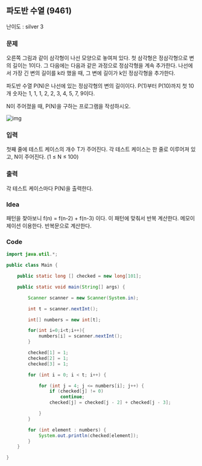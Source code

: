 ## 파도반 수열 (9461)

난이도 : silver 3

### 문제

오른쪽 그림과 같이 삼각형이 나선 모양으로 놓여져 있다. 첫 삼각형은 정삼각형으로 변의 길이는 1이다. 그 다음에는 다음과 같은 과정으로 정삼각형을 계속 추가한다. 나선에서 가장 긴 변의 길이를 k라 했을 때, 그 변에 길이가 k인 정삼각형을 추가한다.

파도반 수열 P(N)은 나선에 있는 정삼각형의 변의 길이이다. P(1)부터 P(10)까지 첫 10개 숫자는 1, 1, 1, 2, 2, 3, 4, 5, 7, 9이다.

N이 주어졌을 때, P(N)을 구하는 프로그램을 작성하시오.

![img](https://www.acmicpc.net/upload/images/pandovan.png)

### 입력

첫째 줄에 테스트 케이스의 개수 T가 주어진다. 각 테스트 케이스는 한 줄로 이루어져 있고, N이 주어진다. (1 ≤ N ≤ 100)

### 출력

각 테스트 케이스마다 P(N)을 출력한다.

### Idea 

패턴을 찾아보니 f(n) = f(n-2) + f(n-3) 이다. 이 패턴에 맞춰서 반복 계산한다. 메모이제이션 이용한다. 반복문으로 계산한다.

### Code

```java
import java.util.*;

public class Main {

    public static long [] checked = new long[101];

    public static void main(String[] args) {

        Scanner scanner = new Scanner(System.in);

        int t = scanner.nextInt();

        int[] numbers = new int[t];

        for(int i=0;i<t;i++){
            numbers[i] = scanner.nextInt();
        }

        checked[1] = 1;
        checked[2] = 1;
        checked[3] = 1;

        for (int i = 0; i < t; i++) {

            for (int j = 4; j <= numbers[i]; j++) {
                if (checked[j] != 0)
                    continue;
                checked[j] = checked[j - 2] + checked[j - 3];

            }
        }

        for (int element : numbers) {
            System.out.println(checked[element]);
        }
    }

}

```

